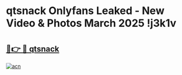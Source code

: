 # qtsnack Onlyfans Leaked - New Video & Photos March 2025 !j3k1v

# <h2><a href="https://vkixwe.iuczelnia.edu.pl?title=qtsnack&ref=j3k1v">🔗👉 🔴 qtsnack</a></h2>

[![acn](https://github.com/user-attachments/assets/0f9c940e-d8b0-45ae-aac7-cd30a18b3e1c)](https://vkixwe.iuczelnia.edu.pl?title=qtsnack&ref=j3k1v)

